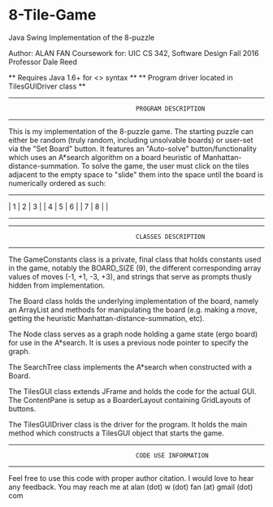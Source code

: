 # 8-Tile-Game
Java Swing Implementation of the 8-puzzle

Author:         ALAN FAN
Coursework for: UIC CS 342, Software Design
                Fall 2016
                Professor Dale Reed
                
** Requires Java 1.6+ for <> syntax **
** Program driver located in TilesGUIDriver class **


**************************************************************************************************
                                       PROGRAM DESCRIPTION
**************************************************************************************************
This is my implementation of the 8-puzzle game.
The starting puzzle can either be random (truly random, including unsolvable boards) or user-set
via the "Set Board" button.  It features an "Auto-solve" button/functionality which uses an
A*search algorithm on a board heuristic of Manhattan-distance-summation.  To solve the game,
the user must click on the tiles adjacent to the empty space to "slide" them into the space
until the board is numerically ordered as such:

_____________
| 1 | 2 | 3 |
| 4 | 5 | 6 |
| 7 | 8 |   |
_____________



**************************************************************************************************
                                       CLASSES DESCRIPTION
**************************************************************************************************
The GameConstants class is a private, final class that holds constants used in the game, notably
the BOARD_SIZE (9), the different corresponding array values of moves (-1, +1, -3, +3), and
strings that serve as prompts thusly hidden from implementation.

The Board class holds the underlying implementation of the board, namely an ArrayList and methods
for manipulating the board (e.g. making a move, getting the heuristic Manhattan-distance-summation,
etc).

The Node class serves as a graph node holding a game state (ergo board) for use in the A*search.
It is uses a previous node pointer to specify the graph.

The SearchTree class implements the A*search when constructed with a Board.

The TilesGUI class extends JFrame and holds the code for the actual GUI.  The ContentPane is
setup as a BoarderLayout containing GridLayouts of buttons.

The TilesGUIDriver class is the driver for the program.  It holds the main method which constructs
a TilesGUI object that starts the game.




**************************************************************************************************
                                       CODE USE INFORMATION
**************************************************************************************************
Feel free to use this code with proper author citation.
I would love to hear any feedback.
You may reach me at alan (dot) w (dot) fan (at) gmail (dot) com

